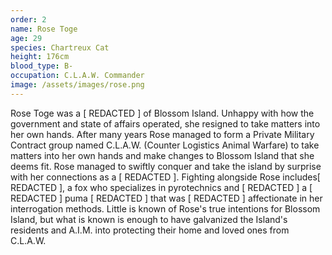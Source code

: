 ```yaml
---
order: 2
name: Rose Toge
age: 29
species: Chartreux Cat
height: 176cm
blood_type: B-
occupation: C.L.A.W. Commander
image: /assets/images/rose.png
---
```


Rose Toge was a <span class="redacted">[ REDACTED ]</span> of Blossom Island. Unhappy with how the government and state of affairs operated, she resigned to take matters into her own hands. After many years Rose managed to form a Private Military Contract group named C.L.A.W. (Counter Logistics Animal Warfare) to take matters into her own hands and make changes to Blossom Island that she deems fit. Rose managed to swiftly conquer and take the island by surprise with her connections as a <span class="redacted">[ REDACTED ]</span>. Fighting alongside Rose includes<span class="redacted">[ REDACTED ]</span>, a fox who specializes in pyrotechnics and <span class="redacted">[ REDACTED ]</span> a <span class="redacted">[ REDACTED ]</span> puma <span class="redacted">[ REDACTED ]</span> that was <span class="redacted">[ REDACTED ]</span> affectionate in her interrogation methods. Little is known of Rose's true intentions for Blossom Island, but what is known is enough to have galvanized the Island's residents and A.I.M. into protecting their home and loved ones from C.L.A.W.
